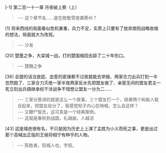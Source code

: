
[-1] 第二百一十一章 月夜破上蔡（上）
>--- 这个章节名……是在致敬雪夜袭蔡州？<br>

[1] 将来西线的局面看似危机重重，兵力不足，实质上只要有了放弃南阳战略收缩的想法，局面就大为改观。
>--- 沙发<br>

[20] 楚墨之争，大梁城一战，打的楚国缩回去舔了二十年伤口。
>--- 楚魏之争<br>

[36] 会盟的话当放屁、血誓的密谋都不过夜就能去举报、两家合力出兵打到一半忽然跑了、三家合力灭绝一家半夜两家反水先把盟友做了、亲密无间的盟友君主一死立刻出兵搞继承权干涉战争不惜想让盟友一分为二……
>--- 三家分晋讲的就是这么一个故事，三个盟友打一个，结果两个和敌人联合起来，把盟友给分了，我感觉知子内心在呐喊，怎么会这样？<br>
>--- 又鞭尸智氏，这可真是一个经典案例。<br>
>--- 这就是春秋到战国，礼越崩，人越活<br>

[43] 这座城邑很有名，不只是因为历史上上演了孟胜为小义而死之事，更是出过那个高喊出正版的王侯将相宁有种乎的人物。
>--- 陈胜者，阳城人也，字叔。<br>
